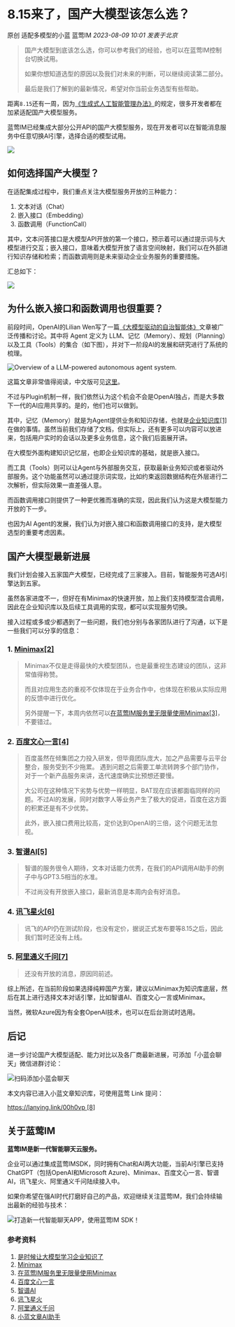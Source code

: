 # 8.15来了，国产大模型该怎么选？

原创 适配多模型的小蓝 蓝莺IM _2023-08-09 10:01_ _发表于北京_

> 国产大模型到底该怎么选，你可以参考我们的经验，也可以在蓝莺IM控制台切换试用。
> 
> 如果你想知道选型的原因以及我们对未来的判断，可以继续阅读第二部分。
> 
> 最后是我们了解到的最新情况，希望对你当前业务选型有些帮助。

距离`8.15`还有一周，因为[《生成式人工智能管理办法》](https://mp.weixin.qq.com/s?__biz=MzAwMjU0MjIyNw==&mid=2651451323&idx=2&sn=0552bbe243af3d97c2bb79c571da52ec&scene=21#wechat_redirect)的规定，很多开发者都在加紧适配国产大模型服务。

蓝莺IM已经集成大部分公开API的国产大模型服务，现在开发者可以在智能消息服务中任意切换AI引擎，选择合适的模型试用。

![](../../assets/articles/autogen-40dfa0321a746cf7e1cfcb775dbbc9aa3b2bf18f5036c0f9ef26c120a030edc6.jpeg)

## 如何选择国产大模型？

在适配集成过程中，我们重点关注大模型服务开放的三种能力：

1. 文本对话（Chat）
2. 嵌入接口（Embedding）
3. 函数调用（FunctionCall）

其中，文本问答接口是大模型API开放的第一个接口，预示着可以通过提示词与大模型进行交互；嵌入接口，意味着大模型开放了语言空间映射，我们可以在外部进行知识存储和检索；而函数调用则是未来驱动企业业务服务的重要措施。

汇总如下：

![](../../assets/articles/autogen-eaf9a7b696cc3d585c788a74ba68967081d161d496e081416cb2c4ff4d7bb34b.png)

## 为什么嵌入接口和函数调用也很重要？

前段时间，OpenAI的Lilian Wen写了一篇[《大模型驱动的自治智能体》](https://mp.weixin.qq.com/s?__biz=MzAwMjU0MjIyNw==&mid=2651451323&idx=2&sn=0552bbe243af3d97c2bb79c571da52ec&scene=21#wechat_redirect)文章被广泛传播和讨论。其中将 Agent 定义为 LLM、记忆（Memory）、规划（Planning）以及工具（Tools）的集合（如下图），并对下一阶段AI的发展和研究进行了系统的梳理。

![Overview of a LLM-powered autonomous agent system.](../../assets/articles/autogen-de6d53930f7b28b8b0aa708023f0271f83f4ef785bcc861f72bb77abda03e717.png)

这篇文章非常值得阅读，中文版可见[这里](https://mp.weixin.qq.com/s?__biz=Mzg2OTY0MDk0NQ==&mid=2247502724&idx=1&sn=3d3eea620abbb46f09dc3b7440ac36be&scene=21#wechat_redirect)。

不过与Plugin机制一样，我们依然认为这个机会不会是OpenAI独占，而是大多数下一代的AI应用共享的。是的，他们也可以做到。

其中，记忆（Memory）就是为Agent提供业务和知识存储，也就是[企业知识库\[1\]](https://docs.lanyingim.com/articles/product-and-technologies/It-is-time-to-make-LLM-learn-enterprise-knowledge.html)在做的事情。虽然当前我们存储了文档，但实际上，还有更多可以内容可以放进来，包括用户实时的会话以及更多业务信息，这个我们后面展开讲。

在大模型外面构建知识记忆层，也即企业知识库的基础，就是嵌入接口。

而工具（Tools）则可以让Agent与外部服务交互，获取最新业务知识或者驱动外部服务。这个功能虽然可以通过提示词实现，比如约束返回数据结构在外层进行二次解析，但实际效果一直差强人意。

而函数调用接口则提供了一种更优雅而准确的实现，因此我们认为这是大模型能力开放的下一步。

也因为AI Agent的发展，我们认为对嵌入接口和函数调用接口的支持，是大模型选型的重要考虑因素。

## 国产大模型最新进展

我们计划会接入五家国产大模型，已经完成了三家接入。目前，智能服务可选AI引擎达到五家。

虽然各家进度不一，但好在有Minimax的快速开放，加上我们支持模型混合调用，因此在企业知识库以及后续工具调用的实现，都可以实现服务切换。

接入过程或多或少都遇到了一些问题，我们也分别与各家团队进行了沟通，以下是一些我们可以分享的信息：

### 1. [Minimax\[2\]](https://api.minimax.chat/)

> Minimax不仅是走得最快的大模型团队，也是最重视生态建设的团队，这非常值得称赞。
> 
> 而且对应用生态的重视不仅体现在于业务合作中，也体现在积极从实际应用的反馈中进行优化。
> 
> 另外提醒一下，本周内依然可以[在蓝莺IM服务里无限量使用Minimax\[3\]](https://docs.lanyingim.com/articles/product-and-technologies/Start-building-your-own-slash-AI-with-multiple-models-and-presets.html)，不要错过。

### 2. [百度文心一言\[4\]](https://yiyan.baidu.com)

> 百度虽然在倾集团之力投入研发，但毕竟团队庞大，加之产品需要与云平台整合，服务受到不少拖累。 遇到问题之后需要工单流转跨多个部门协作，对于一个新产品服务来讲，迭代速度确实比预想还要慢。
> 
> 大公司在这种情况下劣势与优势一样明显，BAT现在应该都面临同样的问题。不过AI的发展，同时对数字人等业务产生了极大的促进，百度在这方面的积累还是有不少优势。
> 
> 此外，嵌入接口费用比较高，定价达到OpenAI的三倍，这个问题无法忽视。

### 3. [智谱AI\[5\]](https://open.bigmodel.cn)

> 智谱的服务很令人期待，文本对话能力优秀，在我们的API调用AI助手的例子中与GPT3.5相当的水准。
> 
> 不过尚没有开放嵌入接口，最新消息是本周内会有好消息。

### 4. [讯飞星火\[6\]](https://xinghuo.xfyun.cn)

> 讯飞的API仍在测试阶段，也没有定价，据说正式发布要等8.15之后，因此我们暂时还没有上线。

### 5. [阿里通义千问\[7\]](https://tongyi.aliyun.com)

> 还没有开放的消息，原因同前述。

综上所述，在当前阶段如果选择纯粹国产方案，建议以Minimax为知识库底层，然后在其上进行选择文本对话引擎，比如智谱AI、百度文心一言或Minimax。

当然，微软Azure因为有全套OpenAI技术，也可以在后台测试时选用。

## 后记

进一步讨论国产大模型适配、能力对比以及各厂商最新进展，可添加「小蓝会聊天」微信进群讨论：

![扫码添加小蓝会聊天](../../assets/articles/autogen-5d8b60effd72306cf5e0fbd4c1eda8269dd75bcde3679710d310f6541420ffb1.png)

本文内容已进入小蓝文章知识库，可使用蓝莺 Link 提问：

[https://lanying.link/00h0vp \[8\]](https://lanying.link/00h0vp)

## 关于蓝莺IM

**蓝莺IM是新一代智能聊天云服务。**

企业可以通过集成蓝莺IMSDK，同时拥有Chat和AI两大功能，当前AI引擎已支持ChatGPT（包括OpenAI和Microsoft Azure)、Minimax、百度文心一言、智谱AI，讯飞星火、阿里通义千问陆续接入中。

如果你希望在强AI时代打磨好自己的产品，欢迎继续关注蓝莺IM，我们会持续输出最新的经验与技术：

![打造新一代智能聊天APP，使用蓝莺IM SDK！](../../assets/articles/autogen-7aa69a076157dc20defae405d39298a1be9d210b5b2a5aa5218ad2ecd72c0a06.jpeg)

### 参考资料

1. [是时候让大模型学习企业知识了](https://docs.lanyingim.com/articles/product-and-technologies/It-is-time-to-make-LLM-learn-enterprise-knowledge.html)
2. [Minimax](https://api.minimax.chat/)
3. [在蓝莺IM服务里无限量使用Minimax](https://docs.lanyingim.com/articles/product-and-technologies/Start-building-your-own-slash-AI-with-multiple-models-and-presets.html)
4. [百度文心一言](https://yiyan.baidu.com)
5. [智谱AI](https://open.bigmodel.cn)
6. [讯飞星火](https://xinghuo.xfyun.cn)
7. [阿里通义千问](https://tongyi.aliyun.com)
8. [小蓝文章AI助手](https://lanying.link/00h0vp)